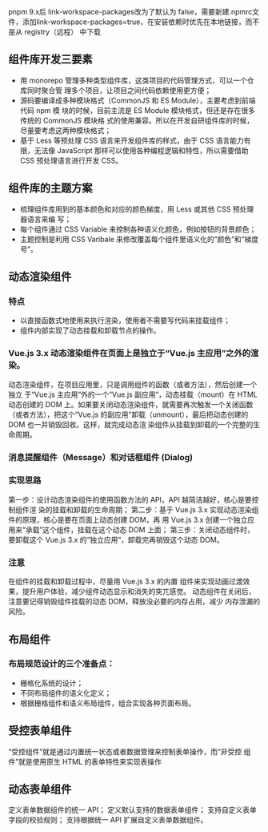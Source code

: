 
pnpm 9.x后 link-workspace-packages改为了默认为 false，需要新建.npmrc文件，添加link-workspace-packages=true，在安装依赖时优先在本地链接，而不是从 registry（远程） 中下载


## 组件库开发三要素
- 用 monorepo 管理多种类型组件库，这类项目的代码管理方式，可以一个仓库同时聚合管
理多个项目，让项目之间代码依赖使用更方便；
- 源码要编译成多种模块格式（CommonJS 和 ES Module），主要考虑到前端代码 npm 模
块的时候，目前主流是 ES Module 模块格式，但还是存在很多传统的 CommonJS 模块格
式的使用兼容。所以在开发自研组件库的时候，尽量要考虑这两种模块格式；
- 基于 Less 等预处理 CSS 语言来开发组件库的样式，由于 CSS 语言能力有限，无法像
JavaScript 那样可以使用各种编程逻辑和特性，所以需要借助 CSS 预处理语言进行开发
CSS。


## 组件库的主题方案

- 梳理组件库用到的基本颜色和对应的颜色梯度，用 Less 或其他 CSS 预处理器语言来编
写；
- 每个组件通过 CSS Variable 来控制各种语义化颜色，例如按钮的背景颜色；
- 主题控制是利用 CSS Varibale 来修改覆盖每个组件里语义化的“颜色”和“梯度号”。

## 动态渲染组件

### 特点
- 以直接函数式地使用来执行渲染，使用者不需要写代码来挂载组件；
- 组件内部实现了动态挂载和卸载节点的操作。

### Vue.js 3.x 动态渲染组件在页面上是独立于“Vue.js 主应用”之外的渲染。
动态渲染组件，在项目应用里，只是调用组件的函数（或者方法），然后创建一个独立
于“Vue.js 主应用”外的一个“Vue.js 副应用”，动态挂载（mount）在 HTML 动态创建的 DOM
上。如果要关闭动态渲染组件，就需要再次触发一个关闭函数（或者方法），把这个“Vue.js
的副应用”卸载（unmount），最后把动态创建的 DOM 也一并销毁回收。这样，就完成动态渲
染组件从挂载到卸载的一个完整的生命周期。

### 消息提醒组件（Message）和对话框组件 (Dialog)
### 实现思路
第一步：设计动态渲染组件的使用函数方法的 API，API 越简洁越好，核心是要控制组件渲
染的挂载和卸载的生命周期；
第二步：基于 Vue.js 3.x 实现动态渲染组件的原理，核心是要在页面上动态创建 DOM，再
用 Vue.js 3.x 创建一个独立应用来“承载”这个组件，挂载在这个动态 DOM 上面；
第三步：关闭动态组件时，要卸载这个 Vue.js 3.x 的“独立应用”，卸载完再销毁这个动态
DOM。

### 注意
在组件的挂载和卸载过程中，尽量用 Vue.js 3.x 的内置 <transition> 组件来实现动画过渡效
果，提升用户体验，减少组件动态显示和消失的突兀感觉。
动态组件在关闭后，注意要记得销毁组件挂载的动态 DOM，释放没必要的内存占用，减少
内存泄漏的风险。

## 布局组件

### 布局规范设计的三个准备点：

- 栅格化系统的设计；
- 不同布局组件的语义化定义；
- 根据栅格组件和语义布局组件，组合实现各种页面布局。

## 受控表单组件

“受控组件”就是通过内置统一状态或者数据管理来控制表单操作，而“非受控
组件”就是使用原生 HTML 的表单特性来实现表操作

## 动态表单组件

定义表单数据组件的统一 API；
定义默认支持的数据表单组件；
支持自定义表单字段的校验规则；
支持根据统一 API 扩展自定义表单数据组件。